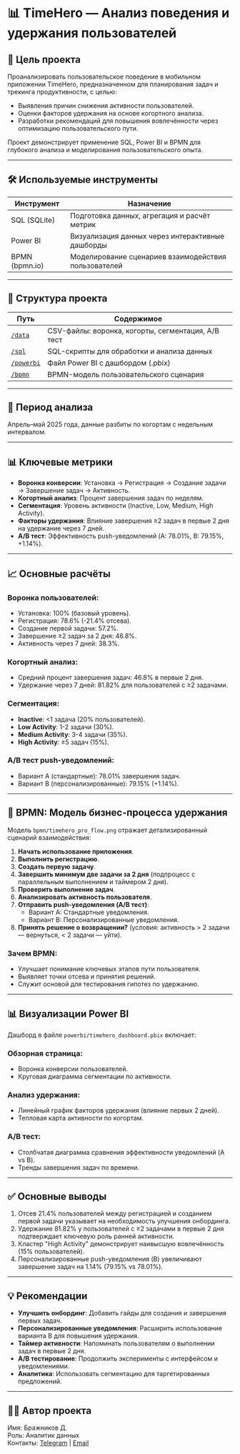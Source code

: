# 📊 TimeHero — Анализ поведения и удержания пользователей

## 🎯 Цель проекта

Проанализировать пользовательское поведение в мобильном приложении TimeHero, предназначенном для планирования задач и трекинга продуктивности, с целью:
- Выявления причин снижения активности пользователей.
- Оценки факторов удержания на основе когортного анализа.
- Разработки рекомендаций для повышения вовлечённости через оптимизацию пользовательского пути.

Проект демонстрирует применение SQL, Power BI и BPMN для глубокого анализа и моделирования пользовательского опыта.

---

## 🛠 Используемые инструменты

| Инструмент         | Назначение                                      |
|--------------------|-------------------------------------------------|
| SQL (SQLite)       | Подготовка данных, агрегация и расчёт метрик    |
| Power BI           | Визуализация данных через интерактивные дашборды|
| BPMN (bpmn.io)     | Моделирование сценариев взаимодействия пользователей|

---

## 📁 Структура проекта

| Путь                       | Содержимое                                      |
|----------------------------|-------------------------------------------------|
| [`/data`](./data)          | CSV-файлы: воронка, когорты, сегментация, A/B тест |
| [`/sql`](./sql)            | SQL-скрипты для обработки и анализа данных      |
| [`/powerbi`](./powerbi)    | Файл Power BI с дашбордом (.pbix)               |
| [`/bpmn`](./bpmn)          | BPMN-модель пользовательского сценария          |


---

## 📅 Период анализа

Апрель–май 2025 года, данные разбиты по когортам с недельным интервалом.

---

## 📊 Ключевые метрики

- **Воронка конверсии**: Установка → Регистрация → Создание задачи → Завершение задач → Активность.
- **Когортный анализ**: Процент завершения задач по неделям.
- **Сегментация**: Уровень активности (Inactive, Low, Medium, High Activity).
- **Факторы удержания**: Влияние завершения ≥2 задач в первые 2 дня на удержание через 7 дней.
- **A/B тест**: Эффективность push-уведомлений (A: 78.01%, B: 79.15%, +1.14%).

---

## 📈 Основные расчёты

### Воронка пользователей:
- Установка: 100% (базовый уровень).
- Регистрация: 78.6% (-21.4% отсева).
- Создание первой задачи: 57.2%.
- Завершение ≥2 задач за 2 дня: 46.8%.
- Активность через 7 дней: 38.3%.

### Когортный анализ:
- Средний процент завершения задач: 46.8% в первые 2 дня.
- Удержание через 7 дней: 81.82% для пользователей с ≥2 задачами.

### Сегментация:
- **Inactive**: <1 задача (20% пользователей).
- **Low Activity**: 1-2 задачи (30%).
- **Medium Activity**: 3-4 задачи (35%).
- **High Activity**: ≥5 задач (15%).

### A/B тест push-уведомлений:
- Вариант A (стандартные): 78.01% завершения задач.
- Вариант B (персонализированные): 79.15% (+1.14%).

---

## 🔄 BPMN: Модель бизнес-процесса удержания

Модель `bpmn/timehero_pro_flow.png` отражает детализированный сценарий взаимодействия:

1. **Начать использование приложения**.
2. **Выполнить регистрацию**.
3. **Создать первую задачу**.
4. **Завершить минимум две задачи за 2 дня** (подпроцесс с параллельным выполнением и таймером 2 дня).
5. **Проверить выполнение задач**.
6. **Анализировать активность пользователя**.
7. **Отправить push-уведомления (A/B тест)**:
   - Вариант A: Стандартные уведомления.
   - Вариант B: Персонализированные уведомления.
8. **Принять решение о возвращении?** (условия: активность > 2 задачи — вернуться, < 2 задачи — уйти).

### Зачем BPMN:
- Улучшает понимание ключевых этапов пути пользователя.
- Выявляет точки отсева и принятия решений.
- Служит основой для тестирования гипотез по удержанию.

---

## 📊 Визуализации Power BI

Дашборд в файле `powerbi/timehero_dashboard.pbix` включает:

### Обзорная страница:
- Воронка конверсии пользователей.
- Круговая диаграмма сегментации по активности.

### Анализ удержания:
- Линейный график факторов удержания (влияние первых 2 дней).
- Тепловая карта активности по когортам.

### A/B тест:
- Столбчатая диаграмма сравнения эффективности уведомлений (A vs B).
- Тренды завершения задач по времени.

---

## ✅ Основные выводы

1. Отсев 21.4% пользователей между регистрацией и созданием первой задачи указывает на необходимость улучшения онбординга.
2. Удержание 81.82% у пользователей с ≥2 задачами в первые 2 дня подтверждает ключевую роль ранней активности.
3. Кластер "High Activity" демонстрирует наивысшую вовлечённость (15% пользователей).
4. Персонализированные push-уведомления (B) увеличивают завершение задач на 1.14% (79.15% vs 78.01%).

---

## 💡 Рекомендации

- **Улучшить онбординг**: Добавить гайды для создания и завершения первых задач.
- **Персонализированные уведомления**: Расширить использование варианта B для повышения удержания.
- **Таймер активности**: Напоминать пользователям о выполнении задач в первые 2 дня.
- **A/B тестирование**: Продолжить эксперименты с интерфейсом и уведомлениями.
- **Аналитика**: Использовать сегментацию для таргетированных предложений.

---

## 👨‍💻 Автор проекта

Имя: Бражников Д.  
Роль: Аналитик данных  
Контакты: [Telegram](https://t.me/F_slip_secret) | [Email](mailto:vova.g.8kl@gmail.com)
